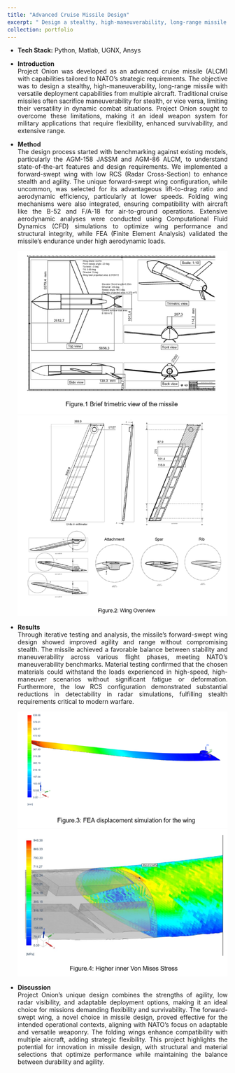 ```yaml
---
title: "Advanced Cruise Missile Design"
excerpt: " Design a stealthy, high-maneuverability, long-range missile with versatile deployment capabilities from multiple aircraft. <br/><img src='/images/Trimetric.PNG'>"
collection: portfolio
---
```


* <b>Tech Stack:</b> Python, Matlab, UGNX, Ansys

*  <p style="text-align: justify;"><b>Introduction</b><br>Project Onion was developed as an advanced cruise missile (ALCM) with capabilities tailored to NATO’s strategic requirements. The objective was to design a stealthy, high-maneuverability, long-range missile with versatile deployment capabilities from multiple aircraft. Traditional cruise missiles often sacrifice maneuverability for stealth, or vice versa, limiting their versatility in dynamic combat situations. Project Onion sought to overcome these limitations, making it an ideal weapon system for military applications that require flexibility, enhanced survivability, and extensive range.</p>
  
* <p style="text-align: justify;"><b>Method</b><br>The design process started with benchmarking against existing models, particularly the AGM-158 JASSM and AGM-86 ALCM, to understand state-of-the-art features and design requirements. We implemented a forward-swept wing with low RCS (Radar Cross-Section) to enhance stealth and agility. The unique forward-swept wing configuration, while uncommon, was selected for its advantageous lift-to-drag ratio and aerodynamic efficiency, particularly at lower speeds. Folding wing mechanisms were also integrated, ensuring compatibility with aircraft like the B-52 and F/A-18 for air-to-ground operations. Extensive aerodynamic analyses were conducted using Computational Fluid Dynamics (CFD) simulations to optimize wing performance and structural integrity, while FEA (Finite Element Analysis) validated the missile’s endurance under high aerodynamic loads.</p>

    <div style="text-align:center">
    <img src="/images/Trimetric.PNG" alt="buggy_lqr_plots">
    </div>
    
    <img src="/images/Wing_overview.PNG" alt="buggy_lqr_plots">
    </div>
    
* <p style="text-align: justify;"><b>Results</b><br>Through iterative testing and analysis, the missile’s forward-swept wing design showed improved agility and range without compromising stealth. The missile achieved a favorable balance between stability and maneuverability across various flight phases, meeting NATO’s maneuverability benchmarks. Material testing confirmed that the chosen materials could withstand the loads experienced in high-speed, high-maneuver scenarios without significant fatigue or deformation. Furthermore, the low RCS configuration demonstrated substantial reductions in detectability in radar simulations, fulfilling stealth requirements critical to modern warfare.</p>

    <div style="text-align:center">
    <img src="/images/FEA_dis.PNG" alt="buggy_lqr_plots">
    </div>
    
    <img src="/images/Von.PNG" alt="buggy_lqr_plots">
    </div>
    
* <p style="text-align: justify;"><b>Discussion</b><br>Project Onion’s unique design combines the strengths of agility, low radar visibility, and adaptable deployment options, making it an ideal choice for missions demanding flexibility and survivability. The forward-swept wing, a novel choice in missile design, proved effective for the intended operational contexts, aligning with NATO’s focus on adaptable and versatile weaponry. The folding wings enhance compatibility with multiple aircraft, adding strategic flexibility. This project highlights the potential for innovation in missile design, with structural and material selections that optimize performance while maintaining the balance between durability and agility.</p>
